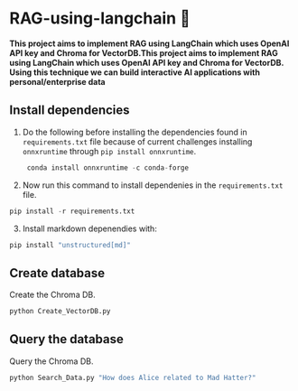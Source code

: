 # RAG-using-langchain 🔗

**This project aims to implement RAG using LangChain which uses OpenAI API key and Chroma for VectorDB.This project aims to implement RAG using LangChain which uses OpenAI API key and Chroma for VectorDB. Using this technique we can build interactive AI applications with personal/enterprise data**

## Install dependencies

1. Do the following before installing the dependencies found in `requirements.txt` file because of current challenges installing `onnxruntime` through `pip install onnxruntime`. 

    ```python
     conda install onnxruntime -c conda-forge
    ```
  
2. Now run this command to install dependenies in the `requirements.txt` file. 

```python
pip install -r requirements.txt
```

3. Install markdown depenendies with: 

```python
pip install "unstructured[md]"
```

## Create database

Create the Chroma DB.

```python
python Create_VectorDB.py
```

## Query the database

Query the Chroma DB.

```python
python Search_Data.py "How does Alice related to Mad Hatter?"
```
